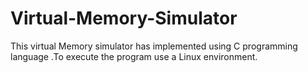 # Virtual-Memory-Simulator

 This virtual Memory simulator has implemented using C programming language .To execute the program use a Linux environment.
